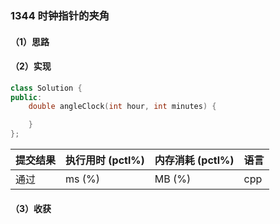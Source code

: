 ### 1344 时钟指针的夹角

#### （1）思路

#### （2）实现

```cpp
class Solution {
public:
    double angleClock(int hour, int minutes) {

    }
};
```

| 提交结果 | 执行用时 (pctl%) | 内存消耗 (pctl%) | 语言 |
|:---------|:-----------------|:-----------------|:-----|
| 通过     |  ms (%)   |  MB (%)  | cpp  |

#### （3）收获
